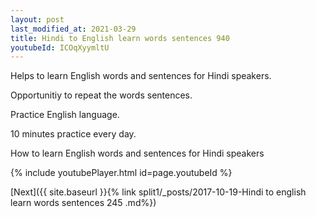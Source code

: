 ```yaml
---
layout: post
last_modified_at: 2021-03-29
title: Hindi to English learn words sentences 940 
youtubeId: ICOqXyymltU
---
```

 
 
Helps to learn English words and sentences for Hindi speakers.

Opportunitiy to repeat the words sentences. 

Practice English language. 
 
10 minutes practice every day. 
 
How to learn English words and sentences for Hindi speakers 
 
{% include youtubePlayer.html id=page.youtubeId %}
 
 
[Next]({{ site.baseurl }}{% link  split1/_posts/2017-10-19-Hindi to english learn words sentences 245 .md%})
 
